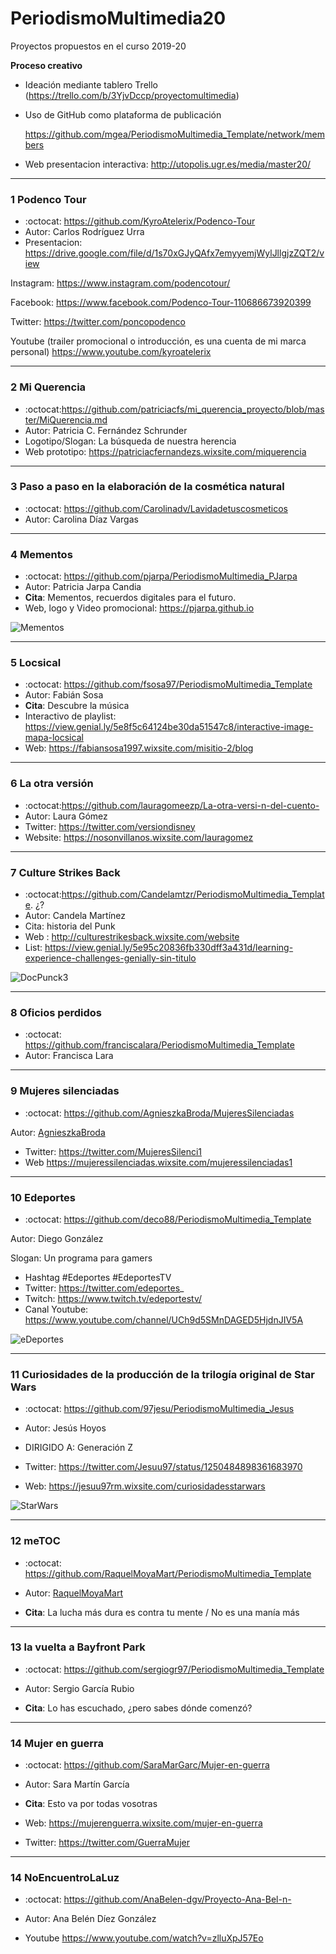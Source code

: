 # PeriodismoMultimedia20

Proyectos propuestos en el curso 2019-20 



**Proceso creativo**

- Ideación mediante tablero Trello (https://trello.com/b/3YjvDccp/proyectomultimedia) 

- Uso de GitHub como plataforma de publicación

  https://github.com/mgea/PeriodismoMultimedia_Template/network/members

- Web presentacion interactiva: http://utopolis.ugr.es/media/master20/



----


### 1 Podenco Tour 

* :octocat: https://github.com/KyroAtelerix/Podenco-Tour
* Autor: Carlos Rodríguez Urra
* Presentacion: https://drive.google.com/file/d/1s70xGJyQAfx7emyyemjWylJllgjzZQT2/view

Instagram: https://www.instagram.com/podencotour/

Facebook: https://www.facebook.com/Podenco-Tour-110686673920399

Twitter: https://twitter.com/poncopodenco

Youtube (trailer promocional o introducción, es una cuenta de mi marca personal) https://www.youtube.com/kyroatelerix


---

### 2 Mi Querencia 

* :octocat:https://github.com/patriciacfs/mi_querencia_proyecto/blob/master/MiQuerencia.md
* Autor: Patricia C. Fernández Schrunder
* Logotipo/Slogan: La búsqueda de nuestra herencia
* Web prototipo: https://patriciacfernandezs.wixsite.com/miquerencia


-----


### 3 Paso a paso en la elaboración de la cosmética natural

* :octocat: https://github.com/Carolinadv/Lavidadetuscosmeticos
* Autor: Carolina Díaz Vargas



---

### 4 Mementos

* :octocat: https://github.com/pjarpa/PeriodismoMultimedia_PJarpa
* Autor: Patricia Jarpa Candia
* **Cita**: Mementos, recuerdos digitales para el futuro.
* Web, logo y Video promocional: https://pjarpa.github.io

![Mementos](https://github.com/mgea/PeriodismoMultimedia/blob/master/2020/Logo_Mementos.png)

---


### 5 Locsical

* :octocat: https://github.com/fsosa97/PeriodismoMultimedia_Template
* Autor: Fabián Sosa
* **Cita**: Descubre la música
* Interactivo de playlist: https://view.genial.ly/5e8f5c64124be30da51547c8/interactive-image-mapa-locsical 
* Web: https://fabiansosa1997.wixsite.com/misitio-2/blog



---


### 6 La otra versión

* :octocat:https://github.com/lauragomeezp/La-otra-versi-n-del-cuento-
* Autor: Laura Gómez 
* Twitter: https://twitter.com/versiondisney
* Website: https://nosonvillanos.wixsite.com/lauragomez 

---


### 7 Culture Strikes Back

* :octocat:https://github.com/Candelamtzr/PeriodismoMultimedia_Template.  ¿?
* Autor: Candela Martínez
* Cita: historia del Punk
* Web : http://culturestrikesback.wixsite.com/website
* List: https://view.genial.ly/5e95c20836fb330dff3a431d/learning-experience-challenges-genially-sin-titulo

![DocPunck3](https://github.com/mgea/PeriodismoMultimedia/blob/master/2020/Logo_DocPunk3.jpg)

---


### 8 Oficios perdidos

* :octocat: https://github.com/franciscalara/PeriodismoMultimedia_Template
* Autor: Francisca Lara 


---


### 9 Mujeres silenciadas

* :octocat: https://github.com/AgnieszkaBroda/MujeresSilenciadas

Autor: [AgnieszkaBroda](https://github.com/AgnieszkaBroda)

* Twitter: https://twitter.com/MujeresSilenci1
* Web https://mujeressilenciadas.wixsite.com/mujeressilenciadas1 

-----

### 10 Edeportes

* :octocat: https://github.com/deco88/PeriodismoMultimedia_Template

Autor: Diego González 

Slogan: Un programa para gamers

* Hashtag #Edeportes #EdeportesTV
* Twitter: https://twitter.com/edeportes_
* Twitch: https://www.twitch.tv/edeportestv/
* Canal Youtube: https://www.youtube.com/channel/UCh9d5SMnDAGED5HjdnJIV5A

![eDeportes](https://github.com/mgea/PeriodismoMultimedia/blob/master/2020/edes.png)


-----

### 11 Curiosidades de la producción de la trilogía original de Star Wars


*   :octocat: https://github.com/97jesu/PeriodismoMultimedia_Jesus
*   Autor: Jesús Hoyos
*   DIRIGIDO A: Generación Z

* Twitter: https://twitter.com/Jesuu97/status/1250484898361683970
* Web: https://jesuu97rm.wixsite.com/curiosidadesstarwars

![StarWars](https://github.com/mgea/PeriodismoMultimedia/blob/master/2020/starwar.png)

---


### 12 meTOC

* :octocat: https://github.com/RaquelMoyaMart/PeriodismoMultimedia_Template

* Autor: [RaquelMoyaMart](https://github.com/RaquelMoyaMart) 

* **Cita**: La lucha más dura es contra tu mente / No es una manía más



-----



### 13  la vuelta a Bayfront Park

* :octocat: https://github.com/sergiogr97/PeriodismoMultimedia_Template

* Autor: Sergio García Rubio

* **Cita**: Lo has escuchado, ¿pero sabes dónde comenzó?

----

### 14  Mujer en guerra

* :octocat: https://github.com/SaraMarGarc/Mujer-en-guerra

* Autor: Sara Martín García
* **Cita**: Esto va por todas vosotras
* Web: https://mujerenguerra.wixsite.com/mujer-en-guerra
* Twitter: https://twitter.com/GuerraMujer



------


### 14 NoEncuentroLaLuz

* :octocat: https://github.com/AnaBelen-dgv/Proyecto-Ana-Bel-n-

* Autor: Ana Belén Díez González
* Youtube https://www.youtube.com/watch?v=zlluXpJ57Eo 

